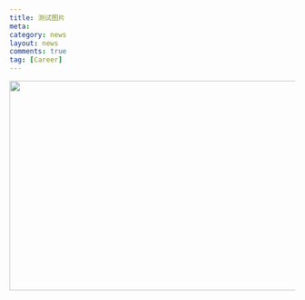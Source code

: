 ```yaml
---
title: 测试图片
meta: 
category: news
layout: news
comments: true
tag: [Career]
---
```


<!--
![mysnowman]({{site.url}}/images/posts/timg.jpg )
-->

<img src="{{site.url}}/images/posts/InRoom.jpg " alt="" width="520" height="370" title="" align="" />


[comment]: 作为未来工作的一部分，我将继续和控制研究界保持联系，并参加每年的美国控制会议和控制与决策大会。期待和控制界学者们今后的交流。



